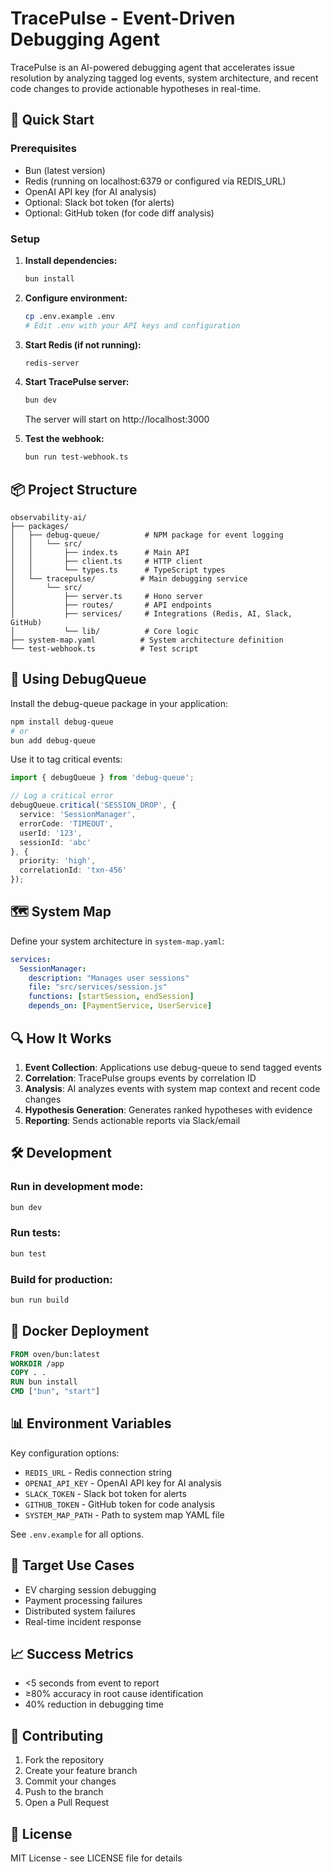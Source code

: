 # TracePulse - Event-Driven Debugging Agent

TracePulse is an AI-powered debugging agent that accelerates issue resolution by analyzing tagged log events, system architecture, and recent code changes to provide actionable hypotheses in real-time.

## 🚀 Quick Start

### Prerequisites
- Bun (latest version)
- Redis (running on localhost:6379 or configured via REDIS_URL)
- OpenAI API key (for AI analysis)
- Optional: Slack bot token (for alerts)
- Optional: GitHub token (for code diff analysis)

### Setup

1. **Install dependencies:**
   ```bash
   bun install
   ```

2. **Configure environment:**
   ```bash
   cp .env.example .env
   # Edit .env with your API keys and configuration
   ```

3. **Start Redis (if not running):**
   ```bash
   redis-server
   ```

4. **Start TracePulse server:**
   ```bash
   bun dev
   ```
   The server will start on http://localhost:3000

5. **Test the webhook:**
   ```bash
   bun run test-webhook.ts
   ```

## 📦 Project Structure

```
observability-ai/
├── packages/
│   ├── debug-queue/          # NPM package for event logging
│   │   └── src/
│   │       ├── index.ts      # Main API
│   │       ├── client.ts     # HTTP client
│   │       └── types.ts      # TypeScript types
│   └── tracepulse/          # Main debugging service
│       └── src/
│           ├── server.ts     # Hono server
│           ├── routes/       # API endpoints
│           ├── services/     # Integrations (Redis, AI, Slack, GitHub)
│           └── lib/          # Core logic
├── system-map.yaml          # System architecture definition
└── test-webhook.ts          # Test script
```

## 🔧 Using DebugQueue

Install the debug-queue package in your application:

```bash
npm install debug-queue
# or
bun add debug-queue
```

Use it to tag critical events:

```typescript
import { debugQueue } from 'debug-queue';

// Log a critical error
debugQueue.critical('SESSION_DROP', {
  service: 'SessionManager',
  errorCode: 'TIMEOUT',
  userId: '123',
  sessionId: 'abc'
}, { 
  priority: 'high',
  correlationId: 'txn-456' 
});
```

## 🗺️ System Map

Define your system architecture in `system-map.yaml`:

```yaml
services:
  SessionManager:
    description: "Manages user sessions"
    file: "src/services/session.js"
    functions: [startSession, endSession]
    depends_on: [PaymentService, UserService]
```

## 🔍 How It Works

1. **Event Collection**: Applications use debug-queue to send tagged events
2. **Correlation**: TracePulse groups events by correlation ID
3. **Analysis**: AI analyzes events with system map context and recent code changes
4. **Hypothesis Generation**: Generates ranked hypotheses with evidence
5. **Reporting**: Sends actionable reports via Slack/email

## 🛠️ Development

### Run in development mode:
```bash
bun dev
```

### Run tests:
```bash
bun test
```

### Build for production:
```bash
bun run build
```

## 🐳 Docker Deployment

```dockerfile
FROM oven/bun:latest
WORKDIR /app
COPY . .
RUN bun install
CMD ["bun", "start"]
```

## 📊 Environment Variables

Key configuration options:

- `REDIS_URL` - Redis connection string
- `OPENAI_API_KEY` - OpenAI API key for AI analysis
- `SLACK_TOKEN` - Slack bot token for alerts
- `GITHUB_TOKEN` - GitHub token for code analysis
- `SYSTEM_MAP_PATH` - Path to system map YAML file

See `.env.example` for all options.

## 🎯 Target Use Cases

- EV charging session debugging
- Payment processing failures
- Distributed system failures
- Real-time incident response

## 📈 Success Metrics

- <5 seconds from event to report
- ≥80% accuracy in root cause identification
- 40% reduction in debugging time

## 🤝 Contributing

1. Fork the repository
2. Create your feature branch
3. Commit your changes
4. Push to the branch
5. Open a Pull Request

## 📄 License

MIT License - see LICENSE file for details
